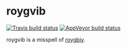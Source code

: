 
<!-- README.md is generated from README.Rmd. Please edit that file -->

# roygvib

[![Travis build
status](https://travis-ci.org/yutannihilation/roygvib.svg?branch=master)](https://travis-ci.org/yutannihilation/roygvib)
[![AppVeyor build
status](https://ci.appveyor.com/api/projects/status/github/yutannihilation/roygvib?branch=master&svg=true)](https://ci.appveyor.com/project/yutannihilation/roygvib)

roygvib is a misspell of
[roygbiv](https://www.youtube.com/watch?v=B5iNh7re44k).
